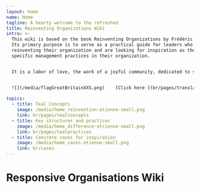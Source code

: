```yaml
---
layout: home
name: Home
tagline: A hearty welcome to the refreshed
title: Reinventing Organizations Wiki
intro: >-
  This wiki is based on the book Reinventing Organizations by Frédéric Laloux.
  Its primary purpose is to serve as a practical guide for leaders who are
  reinventing their organization and are looking for inspiration as they upgrade
  specific management practices in their organization.


  It is a labor of love, the work of a joyful community, dedicated to soulful organizations everywhere coming to life. We  invite you to[ join us and contribute](br/pages/how-can-you-contribute)  to add cases and insights to this wiki.


  ![](/media/flagGreatBritainXXS.png)    [Click here ](br/pages/translations) for accessing translations of this Wiki (Hungarian and Spanish are available today - Russian, Chinese and French in progress)
  
topics:
  - title: Teal Concepts
    image: /media/home_reinvention-etienne-small.png
    link: br/pages/tealconcepts
  - title: Key structures and practices
    image: /media/home_difference-etrienne-small.png
    link: br/pages/tealpractices
  - title: Concrete cases for inspiration
    image: /media/home_cases-etienne-small.png
    link: br/cases
---
```


# Responsive Organisations Wiki
